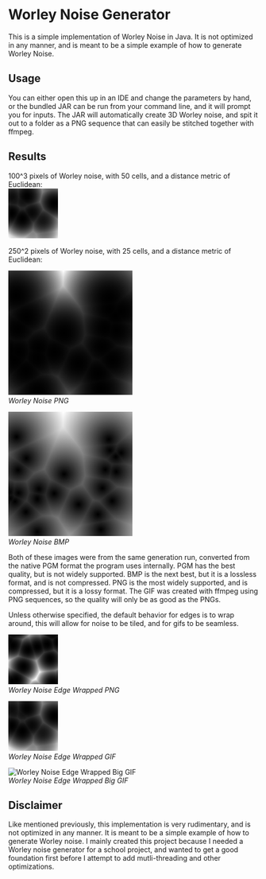 # Worley Noise Generator

This is a simple implementation of Worley Noise in Java. It is not optimized in any manner, and is meant to be a simple example of how to generate Worley Noise.

## Usage

You can either open this up in an IDE and change the parameters by hand, or the bundled JAR can be run from your command line, and it will prompt you for inputs. The JAR will automatically create 3D Worley noise, and spit it out to a folder as a PNG sequence that can easily be stitched together with ffmpeg.

## Results

100^3 pixels of Worley noise, with 50 cells, and a distance metric of Euclidean:  
![Worley Noise 100 cubic pixels](output.gif)

250^2 pixels of Worley noise, with 25 cells, and a distance metric of Euclidean:

![Worley Noise 250 squared pixels png](worley.png)  
*Worley Noise PNG*

![Worley Noise 250 squared pixels bitmap](worley.bmp)  
*Worley Noise BMP*

Both of these images were from the same generation run, converted from the native PGM format the program uses internally. PGM has the best quality, but is not widely supported. BMP is the next best, but it is a lossless format, and is not compressed. PNG is the most widely supported, and is compressed, but it is a lossy format. The GIF was created with ffmpeg using PNG sequences, so the quality will only be as good as the PNGs.

Unless otherwise specified, the default behavior for edges is to wrap around, this will allow for noise to be tiled, and for gifs to be seamless.

![Worley Noise Edge Wrapped PNG](worleyWrap.png)  
*Worley Noise Edge Wrapped PNG*

![Worley Noise Edge Wrapped GIF](output.gif)  
*Worley Noise Edge Wrapped GIF*

![Worley Noise Edge Wrapped Big GIF](wrap3dbig.gif)  
*Worley Noise Edge Wrapped Big GIF*

## Disclaimer

Like mentioned previously, this implementation is very rudimentary, and is not optimized in any manner. It is meant to be a simple example of how to generate Worley noise. I mainly created this project because I needed a Worley noise generator for a school project, and wanted to get a good foundation first before I attempt to add mutli-threading and other optimizations.